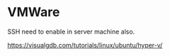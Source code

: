 # VMWare



SSH need to enable in server machine also.

https://visualgdb.com/tutorials/linux/ubuntu/hyper-v/ 
